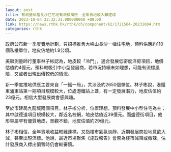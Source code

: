```yaml
---
layout: post
title: 有測量師指長沙住宅地有流標風險　全年賣地收入難達標
date: 2023-10-04 22:32:31.000000000 +08:00
link: https://news.rthk.hk/rthk/ch/component/k2/1721504-20231004.htm
categories: rthk
---
```


政府公布新一季度賣地計劃，只招標推售大嶼山長沙一幅住宅地，預料供應約110個私樓單位，地皮佔地約1.9公頃。

美聯測量師行董事林子彬認為，地皮較「冷門」，適合發展低密度洋房項目，地價估值約4億元，預料較吸引中小型發展商，若市況持續未如理想，可能有流標風險，又或者出現出價較低的情況。

新一季度推地供應主要來自「一鐵一局」，共涉及約2650個單位。林子彬說，港鐵東涌東站第一期項目規模較大，位處港鐵站上蓋，有一定發展潛力，地皮估值約23億元，相信大型發展商會感興趣。

至於市建局九龍城兩個項目，林子彬分析，位置理想，預料發展中小型住宅為主；其中啟德道項目規模較大，鄰近名校網，地皮估值近39億元。而盛德街項目，他形容屬罕有優質地皮，景觀不錯，地皮估值約29億元。

林子彬相信，全年賣地收益較難達標，又指樓市氣氛淡靜，近期發展商投地意欲大減，甚至出現流標。他說，最近市場聚焦《施政報告》會否為樓市減辣或撤辣，估計發展商入標出價暫時仍會較審慎。
